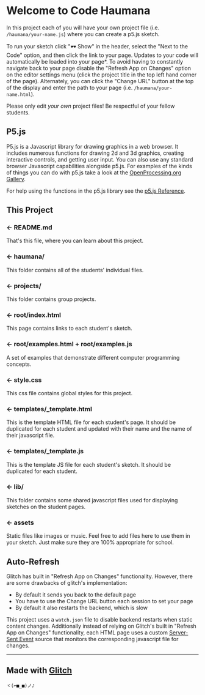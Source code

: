 Welcome to Code Haumana
=======================

In this project each of you will have your own project file (i.e. `/haumana/your-name.js`) where you can create a p5.js sketch.

To run your sketch click "🕶 Show" in the header, select the "Next to the Code" option, and then click the link to your page. Updates to your code will automatically be loaded into your page*. To avoid having to constantly navigate back to your page disable the "Refresh App on Changes" option on the editor settings menu (click the project title in the top left hand corner of the page). Alternately, you can click the "Change URL" button at the top of the display and enter the path to your page (i.e. `/haumana/your-name.html`).

Please only edit _your own_ project files! Be respectful of your fellow students.

P5.js
-----

P5.js is a Javascript library for drawing graphics in a web browser. It includes numerous functions for drawing 2d and 3d graphics, creating interactive controls, and getting user input. You can also use any standard browser Javascript capabilities alongside p5.js. For examples of the kinds of things you can do with p5.js take a look at the [OpenProcessing.org Gallery](https://openprocessing.org/browse/#).

For help using the functions in the p5.js library see the [p5.js Reference](https://p5js.org/reference/).

This Project
------------

### ← README.md

That's this file, where you can learn about this project.

### ← haumana/

This folder contains all of the students' individual files.

### ← projects/

This folder contains group projects.

### ← root/index.html

This page contains links to each student's sketch.

### ← root/examples.html + root/examples.js

A set of examples that demonstrate different computer programming concepts.

### ← style.css

This css file contains global styles for this project.

### ← templates/_template.html

This is the template HTML file for each student's page. It should be duplicated for each student and updated with their name and the name of their javascript file.

### ← templates/_template.js

This is the template JS file for each student's sketch. It should be duplicated for each student.

### ← lib/

This folder contains some shared javascript files used for displaying sketches on the student pages.

### ← assets

Static files like images or music. Feel free to add files here to use them in your sketch. Just make sure they are 100% appropriate for school.

Auto-Refresh
------------

Glitch has built in "Refresh App on Changes" functionality. However, there are some drawbacks of glitch's implementation:

 * By default it sends you back to the default page
 * You have to use the Change URL button each session to set your page
 * By default it also restarts the backend, which is slow

This project uses a `watch.json` file to disable backend restarts when static content changes. Additionally instead of relying on Glitch's built in "Refresh App on Changes" functionality, each HTML page uses a custom [Server-Sent Event](https://developer.mozilla.org/en-US/docs/Web/API/EventSource) source that monitors the corresponding javascript file for changes.

___

Made with [Glitch](https://glitch.com/)
-------------------

`ヾ(⌐■_■)ノ♪`

